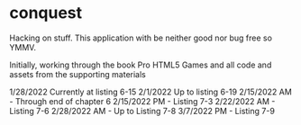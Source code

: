 # conquest
Hacking on stuff.  This application with be neither good nor bug free so YMMV.

Initially, working through the book Pro HTML5 Games and all code and assets from the supporting materials

1/28/2022 Currently at listing 6-15
2/1/2022 Up to listing 6-19
2/15/2022 AM - Through end of chapter 6
2/15/2022 PM - Listing 7-3
2/22/2022 AM - Listing 7-6
2/28/2022 AM - Up to Listing 7-8
3/7/2022 PM - Listing 7-9
